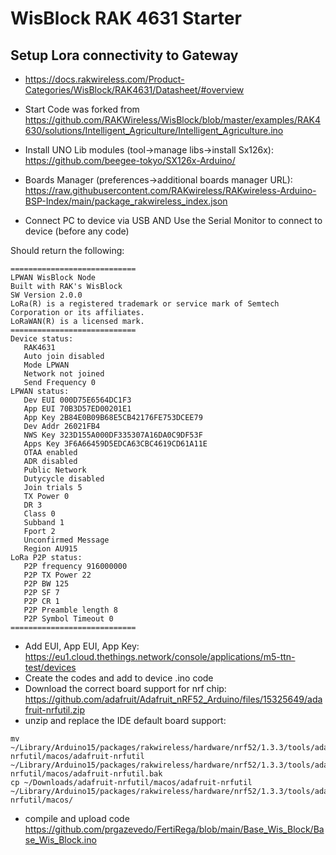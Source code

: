 # WisBlock RAK 4631 Starter

## Setup Lora connectivity to Gateway
- https://docs.rakwireless.com/Product-Categories/WisBlock/RAK4631/Datasheet/#overview
- Start Code was forked from https://github.com/RAKWireless/WisBlock/blob/master/examples/RAK4630/solutions/Intelligent_Agriculture/Intelligent_Agriculture.ino
- Install UNO Lib modules (tool->manage libs->install Sx126x): https://github.com/beegee-tokyo/SX126x-Arduino/
- Boards Manager (preferences->additional boards manager URL): https://raw.githubusercontent.com/RAKwireless/RAKwireless-Arduino-BSP-Index/main/package_rakwireless_index.json

- Connect PC to device via USB AND Use the Serial Monitor to connect to device (before any code)

Should return the following:
```
============================
LPWAN WisBlock Node
Built with RAK's WisBlock
SW Version 2.0.0
LoRa(R) is a registered trademark or service mark of Semtech Corporation or its affiliates.
LoRaWAN(R) is a licensed mark.
============================
Device status:
   RAK4631
   Auto join disabled
   Mode LPWAN
   Network not joined
   Send Frequency 0
LPWAN status:
   Dev EUI 000D75E6564DC1F3
   App EUI 70B3D57ED00201E1
   App Key 2B84E0B09B68E5CB42176FE753DCEE79
   Dev Addr 26021FB4
   NWS Key 323D155A000DF335307A16DA0C9DF53F
   Apps Key 3F6A66459D5EDCA63CBC4619CD61A11E
   OTAA enabled
   ADR disabled
   Public Network
   Dutycycle disabled
   Join trials 5
   TX Power 0
   DR 3
   Class 0
   Subband 1
   Fport 2
   Unconfirmed Message
   Region AU915
LoRa P2P status:
   P2P frequency 916000000
   P2P TX Power 22
   P2P BW 125
   P2P SF 7
   P2P CR 1
   P2P Preamble length 8
   P2P Symbol Timeout 0
============================
  ```
 - Add EUI, App EUI, App Key: https://eu1.cloud.thethings.network/console/applications/m5-ttn-test/devices
 - Create the codes and add to device .ino code
 - Download the correct board support for nrf chip: https://github.com/adafruit/Adafruit_nRF52_Arduino/files/15325649/adafruit-nrfutil.zip
 - unzip and replace the IDE default board support:
  ```
mv ~/Library/Arduino15/packages/rakwireless/hardware/nrf52/1.3.3/tools/adafruit-nrfutil/macos/adafruit-nrfutil ~/Library/Arduino15/packages/rakwireless/hardware/nrf52/1.3.3/tools/adafruit-nrfutil/macos/adafruit-nrfutil.bak
cp ~/Downloads/adafruit-nrfutil/macos/adafruit-nrfutil ~/Library/Arduino15/packages/rakwireless/hardware/nrf52/1.3.3/tools/adafruit-nrfutil/macos/
  ```
 - compile and upload code https://github.com/prgazevedo/FertiRega/blob/main/Base_Wis_Block/Base_Wis_Block.ino
   
